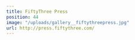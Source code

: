 ```yaml
---
title: FiftyThree Press
position: 44
image: "/uploads/gallery__fiftythreepress.jpg"
url: http://press.fiftythree.com/
---
```


